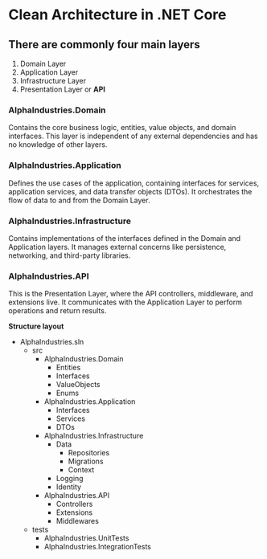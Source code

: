 # Clean Architecture in .NET Core

## There are commonly four main layers

1. Domain Layer
2. Application Layer
3. Infrastructure Layer
4. Presentation Layer or **API**

### AlphaIndustries.Domain
Contains the core business logic, entities, value objects, and domain interfaces. This layer is independent of any external dependencies and has no knowledge of other layers.

### AlphaIndustries.Application
Defines the use cases of the application, containing interfaces for services, application services, and data transfer objects (DTOs). It orchestrates the flow of data to and from the Domain Layer.

### AlphaIndustries.Infrastructure
Contains implementations of the interfaces defined in the Domain and Application layers. It manages external concerns like persistence, networking, and third-party libraries.

### AlphaIndustries.API
This is the Presentation Layer, where the API controllers, middleware, and extensions live. It communicates with the Application Layer to perform operations and return results.

**Structure layout**

- AlphaIndustries.sln
  - src
    - AlphaIndustries.Domain
      - Entities
      - Interfaces
      - ValueObjects
      - Enums
    - AlphaIndustries.Application
      - Interfaces
      - Services
      - DTOs
    - AlphaIndustries.Infrastructure
      - Data
        - Repositories
        - Migrations
        - Context
      - Logging
      - Identity
    - AlphaIndustries.API
      - Controllers
      - Extensions
      - Middlewares
  - tests
    - AlphaIndustries.UnitTests
    - AlphaIndustries.IntegrationTests
